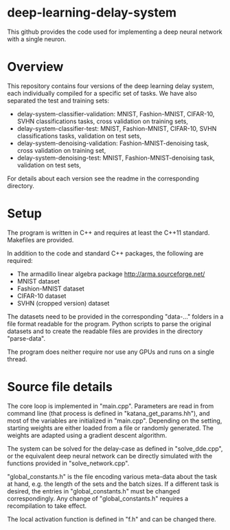 # deep-learning-delay-system

This github provides the code used for implementing a deep neural network with a single neuron. 

# Overview

This repository contains four versions of the deep learning delay system, each individually compiled for a specific set of tasks. We have also separated the test and training sets:

* delay-system-classifier-validation: MNIST, Fashion-MNIST, CIFAR-10, SVHN classifications tasks, cross validation on training sets,
* delay-system-classifier-test: MNIST, Fashion-MNIST, CIFAR-10, SVHN classifications tasks, validation on test sets,
* delay-system-denoising-validation: Fashion-MNIST-denoising task, cross validation on training set,
* delay-system-denoising-test: MNIST, Fashion-MNIST-denoising task, validation on test sets,

For details about each version see the readme in the corresponding directory. 

# Setup

The program is written in C++ and requires at least the C++11 standard. Makefiles are provided. 

In addition to the code and standard C++ packages, the following are required:

* The armadillo linear algebra package http://arma.sourceforge.net/
* MNIST dataset
* Fashion-MNIST dataset
* CIFAR-10 dataset
* SVHN (cropped version) dataset

The datasets need to be provided in the corresponding "data-..." folders in a file format readable for the program. Python scripts to parse the original datasets and to create the readable files are provides in the directory "parse-data".

The program does neither require nor use any GPUs and runs on a single thread. 

# Source file details

The core loop is implemented in "main.cpp". Parameters are read in from command line (that process is defined in "katana_get_params.hh"), and most of the variables are initialized in "main.cpp". Depending on the setting, starting weights are either loaded from a file or randomly generated. The weights are adapted using a gradient descent algorithm.

The system can be solved for the delay-case as defined in "solve_dde.cpp", or the equivalent deep neural network can be directly simulated with the functions provided in "solve_network.cpp". 

"global_constants.h" is the file encoding various meta-data about the task at hand, e.g. the length of the sets and the batch sizes. If a different task is desired, the entries in "global_constants.h" must be changed correspondingly. Any change of "global_constants.h" requires a recompilation to take effect.  

The local activation function is defined in "f.h" and can be changed there. 
